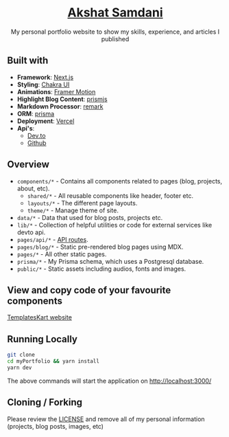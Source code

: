 <div align="center">
<!-- TODO: Add link -->
  <h1><a href="" target="_blank">Akshat Samdani</a></h1> 
  My personal portfolio website to show my skills, experience, and articles I published
</div>

## Built with
- **Framework**: [Next.js](https://nextjs.org/)
- **Styling**: [Chakra UI](https://chakra-ui.com/)
- **Animations**: [Framer Motion](https://www.framer.com/motion/)
- **Highlight Blog Content**: [prismjs](https://prismjs.com/)
- **Markdown Processor**: [remark](https://remark.js.org/)
- **ORM**: [prisma](https://www.prisma.io/)
- **Deployment**: [Vercel](https://vercel.com)
- **Api's**:
  - [Dev.to](https://dev.to/api)
  - [Github](https://api.github.com)

## Overview

- `components/*` - Contains all components related to pages (blog, projects, about, etc).
  - `shared/*` - All reusable components like header, footer etc.
  - `layouts/*` - The different page layouts.
  -  `theme/*` - Manage theme of site. 
- `data/*` - Data that used for blog posts, projects etc.
- `lib/*` - Collection of helpful utilities or code for external services like devto api.
- `pages/api/*` - [API routes](https://nextjs.org/docs/api-routes/introduction).
- `pages/blog/*` - Static pre-rendered blog pages using MDX.
- `pages/*` - All other static pages.
- `prisma/*` - My Prisma schema, which uses a Postgresql database.
- `public/*` - Static assets including audios, fonts and images.

## View and copy code of your favourite components
[TemplatesKart website](https://templateskart.com/projects/my-website)

## Running Locally
<!-- Add url -->
```sh
git clone 
cd myPortfolio && yarn install
yarn dev
```

The above commands will start the application on [http://localhost:3000/](http://localhost:3000)


<!-- ## Screens
### Home 
![Home Screen](/public/assets/images/screens/home_page.png)
### Blog
![Skills Screen](/public/assets/images/screens/blog_page.png) -->

## Cloning / Forking

Please review the [LICENSE](LICENSE) and remove all of my personal information (projects, blog posts, images, etc)
